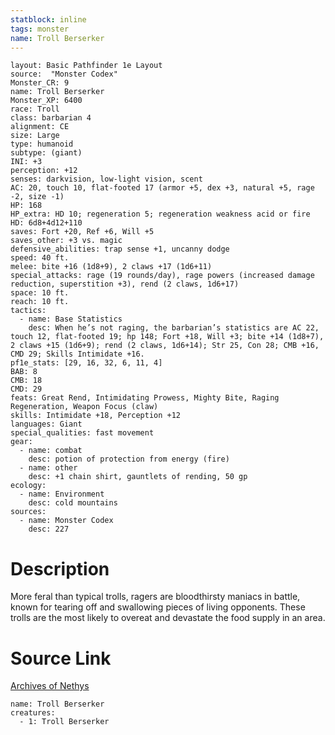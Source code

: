```yaml
---
statblock: inline
tags: monster
name: Troll Berserker
---
```

```statblock
layout: Basic Pathfinder 1e Layout
source:  "Monster Codex"
Monster_CR: 9
name: Troll Berserker
Monster_XP: 6400
race: Troll
class: barbarian 4
alignment: CE
size: Large
type: humanoid
subtype: (giant)
INI: +3
perception: +12
senses: darkvision, low-light vision, scent
AC: 20, touch 10, flat-footed 17 (armor +5, dex +3, natural +5, rage -2, size -1)
HP: 168
HP_extra: HD 10; regeneration 5; regeneration weakness acid or fire
HD: 6d8+4d12+110
saves: Fort +20, Ref +6, Will +5
saves_other: +3 vs. magic
defensive_abilities: trap sense +1, uncanny dodge
speed: 40 ft.
melee: bite +16 (1d8+9), 2 claws +17 (1d6+11)
special_attacks: rage (19 rounds/day), rage powers (increased damage reduction, superstition +3), rend (2 claws, 1d6+17)
space: 10 ft.
reach: 10 ft.
tactics:
  - name: Base Statistics
    desc: When he’s not raging, the barbarian’s statistics are AC 22, touch 12, flat-footed 19; hp 148; Fort +18, Will +3; bite +14 (1d8+7), 2 claws +15 (1d6+9); rend (2 claws, 1d6+14); Str 25, Con 28; CMB +16, CMD 29; Skills Intimidate +16.
pf1e_stats: [29, 16, 32, 6, 11, 4]
BAB: 8
CMB: 18
CMD: 29
feats: Great Rend, Intimidating Prowess, Mighty Bite, Raging Regeneration, Weapon Focus (claw)
skills: Intimidate +18, Perception +12
languages: Giant
special_qualities: fast movement
gear:
  - name: combat
    desc: potion of protection from energy (fire)
  - name: other
    desc: +1 chain shirt, gauntlets of rending, 50 gp
ecology:
  - name: Environment
    desc: cold mountains
sources:
  - name: Monster Codex
    desc: 227
```
# Description
More feral than typical trolls, ragers are bloodthirsty maniacs in battle, known for tearing off and swallowing pieces of living opponents. These trolls are the most likely to overeat and devastate the food supply in an area.
# Source Link
[Archives of Nethys](https://aonprd.com/MonsterDisplay.aspx?ItemName=Troll%20Berserker)
```encounter-table
name: Troll Berserker
creatures:
  - 1: Troll Berserker
```
